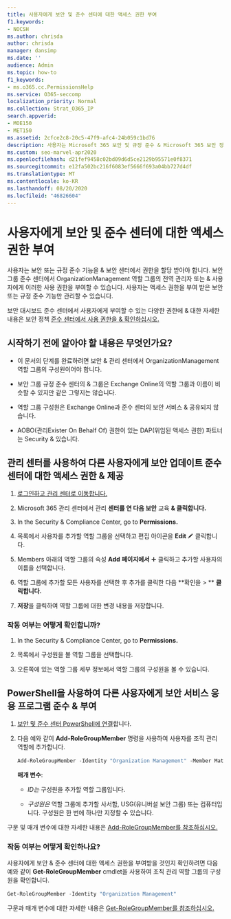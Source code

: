 ```yaml
---
title: 사용자에게 보안 및 준수 센터에 대한 액세스 권한 부여
f1.keywords:
- NOCSH
ms.author: chrisda
author: chrisda
manager: dansimp
ms.date: ''
audience: Admin
ms.topic: how-to
f1_keywords:
- ms.o365.cc.PermissionsHelp
ms.service: O365-seccomp
localization_priority: Normal
ms.collection: Strat_O365_IP
search.appverid:
- MOE150
- MET150
ms.assetid: 2cfce2c8-20c5-47f9-afc4-24b059c1bd76
description: 사용자는 Microsoft 365 보안 및 규정 준수 & Microsoft 365 보안 정책에서 권한을 할당 받아야만 해당 보안 또는 규정 준수 기능을 관리할 수 있습니다.
ms.custom: seo-marvel-apr2020
ms.openlocfilehash: d21fef9458c02bd09d6d5ce2129b95571e0f8371
ms.sourcegitcommit: e12fa502bc216f6083ef5666f693a04bb727d4df
ms.translationtype: MT
ms.contentlocale: ko-KR
ms.lasthandoff: 08/20/2020
ms.locfileid: "46826604"
---
```

# <a name="give-users-access-to-the-security--compliance-center"></a>사용자에게 보안 및 준수 센터에 대한 액세스 권한 부여

사용자는 보안 또는 규정 준수 기능을 & 보안 센터에서 권한을 할당 받아야 합니다. 보안 그룹 준수 센터에서 OrganizationManagement 역할 그룹의 전역 관리자 또는 & 사용자에게 이러한 사용 권한을 부여할 수 있습니다. 사용자는 액세스 권한을 부여 받은 보안 또는 규정 준수 기능만 관리할 수 있습니다.

보안 대시보드 준수 센터에서 사용자에게 부여할 수 있는 다양한 권한에 & 대한 자세한 내용은 보안 정책 [준수 센터에서 사용 권한을 & 확인하십시오.](permissions-in-the-security-and-compliance-center.md)

## <a name="what-do-you-need-to-know-before-you-begin"></a>시작하기 전에 알아야 할 내용은 무엇인가요?

- 이 문서의 단계를 완료하려면 보안 & 관리 센터에서 OrganizationManagement 역할 그룹의 구성원이어야 합니다.

- 보안 그룹 규정 준수 센터의 & 그룹은 Exchange Online의 역할 그룹과 이름이 비슷할 수 있지만 같은 그렇지는 않습니다.

- 역할 그룹 구성원은 Exchange Online과 준수 센터의 보안 서비스 & 공유되지 않습니다.

- AOBO(관리<token>Exister On Behalf Of) 권한이 있는 DAP(위임된 액세스 권한) 파트너는 Security &amp; 있습니다.

## <a name="use-the-admin-center-to-give-another-user-access-to-the-security--compliance-center"></a>관리 센터를 사용하여 다른 사용자에게 보안 업데이트 준수 센터에 대한 액세스 권한 & 제공

1. [로그인하고 관리 센터로 이동합니다.](https://docs.microsoft.com/microsoft-365/compliance/go-to-the-securitycompliance-center)

2. Microsoft 365 관리 센터에서 관리 **센터를 연 다음 보안** 교육 **& 클릭합니다.**

3. In the Security & Compliance Center, go to **Permissions.**

4. 목록에서 사용자를 추가할 역할 그룹을 선택하고 편집 아이콘을 **Edit** ![ ](../../media/O365-MDM-CreatePolicy-EditIcon.gif) 클릭합니다.

5. Members 아래의 역할 그룹의 속성 **Add** **페이지에서** ![ 아이콘 추가를 ](../../media/ITPro-EAC-AddIcon.gif) 클릭하고 추가할 사용자의 이름을 선택합니다.

6. 역할 그룹에 추가할 모든 사용자를 선택한 후 추가를 클릭한 다음 **확인을 \> ** **클릭합니다.**

7. **저장**을 클릭하여 역할 그룹에 대한 변경 내용을 저장합니다.

### <a name="how-do-you-know-this-worked"></a>작동 여부는 어떻게 확인합니까?

1. In the Security & Compliance Center, go to **Permissions.**

2. 목록에서 구성원을 볼 역할 그룹을 선택합니다.

3. 오른쪽에 있는 역할 그룹 세부 정보에서 역할 그룹의 구성원을 볼 수 있습니다.

## <a name="use-powershell-to-give-another-user-access-to-the-security--compliance-center"></a>PowerShell을 사용하여 다른 사용자에게 보안 서비스 응용 프로그램 준수 & 부여

1. [보안 및 준수 센터 PowerShell에 연결](https://docs.microsoft.com/powershell/exchange/connect-to-scc-powershell)합니다.

2. 다음 예와 같이 **Add-RoleGroupMember** 명령을 사용하여 사용자를 조직 관리 역할에 추가합니다.

   ```PowerShell
   Add-RoleGroupMember -Identity "Organization Management" -Member MatildaS
   ```

   **매개 변수**:

   - _ID는_ 구성원을 추가할 역할 그룹입니다.

   - _구성원은_ 역할 그룹에 추가할 사서함, USG(유니버설 보안 그룹) 또는 컴퓨터입니다. 구성원은 한 번에 하나만 지정할 수 있습니다.

구문 및 매개 변수에 대한 자세한 내용은 [Add-RoleGroupMember를 참조하십시오.](https://docs.microsoft.com/powershell/module/exchange/Add-RoleGroupMember)

### <a name="how-do-you-know-this-worked"></a>작동 여부는 어떻게 확인하나요?

사용자에게 보안 & 준수 센터에 대한 액세스 권한을 부여받을 것인지 확인하려면 다음 예와 같이 **Get-RoleGroupMember** cmdlet을 사용하여 조직 관리 역할 그룹의 구성원을 확인합니다.

```PowerShell
Get-RoleGroupMember -Identity "Organization Management"
```

구문과 매개 변수에 대한 자세한 내용은 [Get-RoleGroupMember를 참조하십시오.](https://docs.microsoft.com/powershell/module/exchange/Get-RoleGroupMember)

